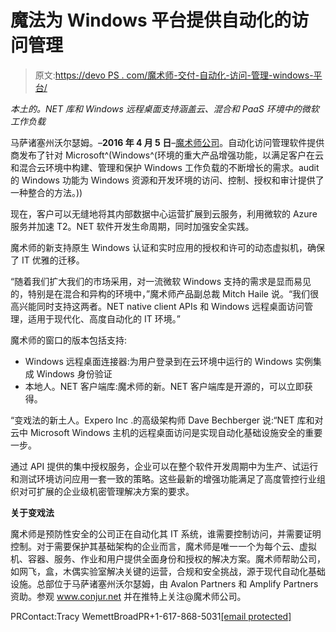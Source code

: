 # 魔法为 Windows 平台提供自动化的访问管理

> 原文:[https://devo PS . com/魔术师-交付-自动化-访问-管理-windows-平台/](https://devops.com/conjur-delivers-automated-access-management-windows-platforms/)

*本土的。NET 库和 Windows 远程桌面支持涵盖云、混合和 PaaS 环境中的微软工作负载*

马萨诸塞州沃尔瑟姆。–**2016 年 4 月 5 日**–[魔术师公司](https://www.conjur.net/)。自动化访问管理软件提供商发布了针对 Microsoft^(Windows^(环境的重大产品增强功能，以满足客户在云和混合云环境中构建、管理和保护 Windows 工作负载的不断增长的需求。audit 的 Windows 功能为 Windows 资源和开发环境的访问、控制、授权和审计提供了一种整合的方法。))

现在，客户可以无缝地将其内部数据中心运营扩展到云服务，利用微软的 Azure 服务并加速 T2。NET 软件开发生命周期，同时加强安全实践。

魔术师的新支持原生 Windows 认证和实时应用的授权和许可的动态虚拟机，确保了 IT 优雅的迁移。

“随着我们扩大我们的市场采用，对一流微软 Windows 支持的需求是显而易见的，特别是在混合和异构的环境中，”魔术师产品副总裁 Mitch Haile 说。“我们很高兴能同时支持这两者。NET native client APIs 和 Windows 远程桌面访问管理，适用于现代化、高度自动化的 IT 环境。”

魔术师的窗口的版本包括支持:

*   Windows 远程桌面连接器:为用户登录到在云环境中运行的 Windows 实例集成 Windows 身份验证
*   本地人。NET 客户端库:魔术师的新。NET 客户端库是开源的，可以立即获得。

“变戏法的新土人。Expero Inc .的高级架构师 Dave Bechberger 说:“NET 库和对云中 Microsoft Windows 主机的远程桌面访问是实现自动化基础设施安全的重要一步。

通过 API 提供的集中授权服务，企业可以在整个软件开发周期中为生产、试运行和测试环境访问应用一套一致的策略。这些最新的增强功能满足了高度管控行业组织对可扩展的企业级机密管理解决方案的要求。

**关于变戏法**

魔术师是预防性安全的公司正在自动化其 IT 系统，谁需要控制访问，并需要证明控制。对于需要保护其基础架构的企业而言，魔术师是唯一一个为每个云、虚拟机、容器、服务、作业和用户提供全面身份和授权的解决方案。魔术师帮助公司，如网飞，盒，木偶实验室解决关键的运营，合规和安全挑战，源于现代自动化基础设施。总部位于马萨诸塞州沃尔瑟姆，由 Avalon Partners 和 Amplify Partners 资助。参观 www.conjur.net 并在推特上关注@魔术师公司。

PRContact:Tracy WemettBroadPR+1-617-868-5031[[email protected]](/cdn-cgi/l/email-protection#81f5f3e0e2f8c1e3f3eee0e5f1f3afe2eeec)